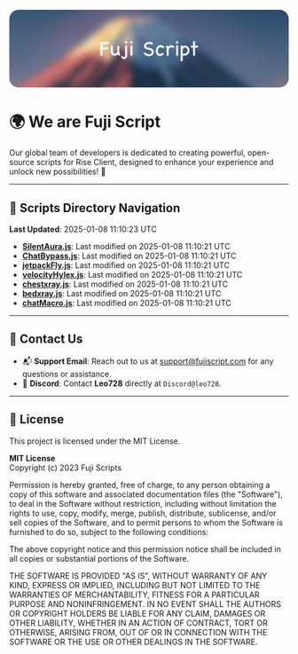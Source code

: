 ![Banner](.github/b.webp)

# 🌍 **We are Fuji Script**

Our global team of developers is dedicated to creating powerful, open-source scripts for Rise Client, designed to enhance your experience and unlock new possibilities! 🌟

---
<!-- SCRIPTS_NAVIGATION_START -->
## 📂 **Scripts Directory Navigation**

**Last Updated**: 2025-01-08 11:10:23 UTC

- **[SilentAura.js](scripts/SilentAura.js)**: Last modified on 2025-01-08 11:10:21 UTC
- **[ChatBypass.js](scripts/ChatBypass.js)**: Last modified on 2025-01-08 11:10:21 UTC
- **[jetpackFly.js](scripts/jetpackFly.js)**: Last modified on 2025-01-08 11:10:21 UTC
- **[velocityHylex.js](scripts/velocityHylex.js)**: Last modified on 2025-01-08 11:10:21 UTC
- **[chestxray.js](scripts/chestxray.js)**: Last modified on 2025-01-08 11:10:21 UTC
- **[bedxray.js](scripts/bedxray.js)**: Last modified on 2025-01-08 11:10:21 UTC
- **[chatMacro.js](scripts/chatMacro.js)**: Last modified on 2025-01-08 11:10:21 UTC

<!-- SCRIPTS_NAVIGATION_END -->

---

## 💬 **Contact Us**  
- 📬 **Support Email**: Reach out to us at [support@fujiscript.com](mailto:support@fujiscript.com) for any questions or assistance.  
- 💬 **Discord**: Contact **Leo728** directly at `Discord@leo728`.

---

## 📜 **License**

This project is licensed under the MIT License.  

**MIT License**  
Copyright (c) 2023 Fuji Scripts  

Permission is hereby granted, free of charge, to any person obtaining a copy of this software and associated documentation files (the "Software"), to deal in the Software without restriction, including without limitation the rights to use, copy, modify, merge, publish, distribute, sublicense, and/or sell copies of the Software, and to permit persons to whom the Software is furnished to do so, subject to the following conditions:  

The above copyright notice and this permission notice shall be included in all copies or substantial portions of the Software.  

THE SOFTWARE IS PROVIDED "AS IS", WITHOUT WARRANTY OF ANY KIND, EXPRESS OR IMPLIED, INCLUDING BUT NOT LIMITED TO THE WARRANTIES OF MERCHANTABILITY, FITNESS FOR A PARTICULAR PURPOSE AND NONINFRINGEMENT. IN NO EVENT SHALL THE AUTHORS OR COPYRIGHT HOLDERS BE LIABLE FOR ANY CLAIM, DAMAGES OR OTHER LIABILITY, WHETHER IN AN ACTION OF CONTRACT, TORT OR OTHERWISE, ARISING FROM, OUT OF OR IN CONNECTION WITH THE SOFTWARE OR THE USE OR OTHER DEALINGS IN THE SOFTWARE.  
